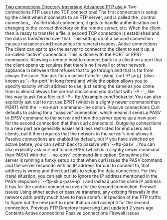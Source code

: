 
<a href="../version.html" class="navButton-94f2579c--pageItemWithChildrenNested-2c5d8183--navButtonClickable-161b88ca">
</a>
<a href="../persist.html" class="navButton-94f2579c--pageItemWithChildrenNested-2c5d8183--navButtonClickable-161b88ca">
</a>
<a href="../returns.html" class="navButton-94f2579c--pageItemWithChildrenNested-2c5d8183--navButtonClickable-161b88ca">
</a>
<a href="twoconnections.html" class="navButton-94f2579c--pageItemWithChildrenNested-2c5d8183--navButtonClickable-161b88ca--navButtonOpened-6a88552e">
<span class="text-4505230f--UIH300-2063425d--textContentFamily-49a318e1--navButtonLabel-14a4968f">Two connections</span>
</a>
<a href="traversedir.html" class="navButton-94f2579c--pageItemWithChildrenNested-2c5d8183--navButtonClickable-161b88ca">
<span class="text-4505230f--UIH300-2063425d--textContentFamily-49a318e1--navButtonLabel-14a4968f">Directory traversing</span>
</a>
<a href="advanced.html" class="navButton-94f2579c--pageItemWithChildrenNested-2c5d8183--navButtonClickable-161b88ca">
<span class="text-4505230f--UIH300-2063425d--textContentFamily-49a318e1--navButtonLabel-14a4968f">Advanced FTP use</span>
</a>
<a href="../scpsftp.html" class="navButton-94f2579c--pageItemWithChildrenNested-2c5d8183--navButtonClickable-161b88ca">
</a>
<a href="../reademail.html" class="navButton-94f2579c--pageItemWithChildrenNested-2c5d8183--navButtonClickable-161b88ca">
</a>
<a href="../smtp.html" class="navButton-94f2579c--pageItemWithChildrenNested-2c5d8183--navButtonClickable-161b88ca">
</a>
<a href="../mqtt.html" class="navButton-94f2579c--pageItemWithChildrenNested-2c5d8183--navButtonClickable-161b88ca">
</a># <span class="text-4505230f--DisplayH900-bfb998fa--textContentFamily-49a318e1">Two connections</span>
<span class="text-4505230f--UIH300-2063425d--textUIFamily-5ebd8e40--text-8ee2c8b2">
</span>
<span class="text-4505230f--UIH300-2063425d--textUIFamily-5ebd8e40--text-8ee2c8b2">
</span>
<span class="text-4505230f--TextH400-3033861f--textContentFamily-49a318e1">
<span data-key="84c30c1c324a42119e786b4231710686">
<span data-offset-key="84c30c1c324a42119e786b4231710686:0">FTP uses two TCP connections! The first connection is setup by the client when it connects to an FTP server, and is called the </span>
<span data-offset-key="84c30c1c324a42119e786b4231710686:1">_control connection_</span>
<span data-offset-key="84c30c1c324a42119e786b4231710686:2">. As the initial connection, it gets to handle authentication and changing to the correct directory on the remote server, etc. When the client then is ready to transfer a file, a second TCP connection is established and the data is transferred over that.</span>
</span>
</span>
<span class="text-4505230f--TextH400-3033861f--textContentFamily-49a318e1">
<span data-key="b8f369fccb23418d8d6a4ecd6d75e7a8">
<span data-offset-key="b8f369fccb23418d8d6a4ecd6d75e7a8:0">This setting up of a second connection causes nuisances and headaches for several reasons.</span>
</span>
</span>
<span class="text-4505230f--HeadingH700-04e1a2a3--textContentFamily-49a318e1">
<span data-key="7cd91bfa971b41c4b57521035612ad9b">
<span data-offset-key="7cd91bfa971b41c4b57521035612ad9b:0">Active connections</span>
</span>
</span>
<span class="text-4505230f--TextH400-3033861f--textContentFamily-49a318e1">
<span data-key="d8b5a681f7ce49249d1465b0030159eb">
<span data-offset-key="d8b5a681f7ce49249d1465b0030159eb:0">The client can opt to ask the server to connect to the client to set it up, a so-called "active" connection. This is done with the PORT or EPRT commands. Allowing a remote host to connect back to a client on a port that the client opens up requires that there's no firewall or other network appliance in between that refuses that to go through and that is far from always the case. You ask for an active transfer using </span>
<span data-offset-key="d8b5a681f7ce49249d1465b0030159eb:1">`curl -P [arg]`</span>
<span data-offset-key="d8b5a681f7ce49249d1465b0030159eb:2"> (also known as </span>
<span data-offset-key="d8b5a681f7ce49249d1465b0030159eb:3">`--ftp-port`</span>
<span data-offset-key="d8b5a681f7ce49249d1465b0030159eb:4"> in long form) and while the option allows you to specify exactly which address to use, just setting the same as you come from is almost always the correct choice and you do that with </span>
<span data-offset-key="d8b5a681f7ce49249d1465b0030159eb:5">`-P -`</span>
<span data-offset-key="d8b5a681f7ce49249d1465b0030159eb:6">, like this way to ask for a file:</span>
</span>
</span>    curl -P - ftp://example.com/foobar.txt<span class="text-4505230f--TextH400-3033861f--textContentFamily-49a318e1">
<span data-key="b5b7bef07b6e4e7ca4a785da4aa20e66">
<span data-offset-key="b5b7bef07b6e4e7ca4a785da4aa20e66:0">You can also explicitly ask curl to not use EPRT (which is a slightly newer command than PORT) with the </span>
<span data-offset-key="b5b7bef07b6e4e7ca4a785da4aa20e66:1">`--no-eprt`</span>
<span data-offset-key="b5b7bef07b6e4e7ca4a785da4aa20e66:2"> command-line option.</span>
</span>
</span>
<span class="text-4505230f--HeadingH700-04e1a2a3--textContentFamily-49a318e1">
<span data-key="a15aebceb16940d2a77b266f2ddb3b7d">
<span data-offset-key="a15aebceb16940d2a77b266f2ddb3b7d:0">Passive connections</span>
</span>
</span>
<span class="text-4505230f--TextH400-3033861f--textContentFamily-49a318e1">
<span data-key="9a2c3c93005945e9a5f3f7576b84186a">
<span data-offset-key="9a2c3c93005945e9a5f3f7576b84186a:0">Curl defaults to asking for a "passive" connection, which means it sends a PASV or EPSV command to the server and then the server opens up a new port for the second connection that then curl connects to. Outgoing connections to a new port are generally easier and less restricted for end users and clients, but it then requires that the network in the server's end allows it.</span>
</span>
</span>
<span class="text-4505230f--TextH400-3033861f--textContentFamily-49a318e1">
<span data-key="d5841cffe71e4bc8a8839976c97e84c9">
<span data-offset-key="d5841cffe71e4bc8a8839976c97e84c9:0">Passive connections are enabled by default, but if you have switched on active before, you can switch back to passive with </span>
<span data-offset-key="d5841cffe71e4bc8a8839976c97e84c9:1">`--ftp-pasv`</span>
<span data-offset-key="d5841cffe71e4bc8a8839976c97e84c9:2">.</span>
</span>
</span>
<span class="text-4505230f--TextH400-3033861f--textContentFamily-49a318e1">
<span data-key="6806fb3071e94b2cbf52612788c5dab2">
<span data-offset-key="6806fb3071e94b2cbf52612788c5dab2:0">You can also explicitly ask curl not to use EPSV (which is a slightly newer command than PASV) with the </span>
<span data-offset-key="6806fb3071e94b2cbf52612788c5dab2:1">`--no-epsv`</span>
<span data-offset-key="6806fb3071e94b2cbf52612788c5dab2:2"> command-line option.</span>
</span>
</span>
<span class="text-4505230f--TextH400-3033861f--textContentFamily-49a318e1">
<span data-key="cfd130af6b7346aaaeb114cc2866586e">
<span data-offset-key="cfd130af6b7346aaaeb114cc2866586e:0">Sometimes the server is running a funky setup so that when curl issues the PASV command and the server responds with an IP address for curl to connect to, that address is wrong and then curl fails to setup the data connection. For this (rare) situation, you can ask curl to ignore the IP address mentioned in the PASV response (</span>
<span data-offset-key="cfd130af6b7346aaaeb114cc2866586e:1">`--ftp-skip-pasv-ip`</span>
<span data-offset-key="cfd130af6b7346aaaeb114cc2866586e:2">) and instead use the same IP address it has for the control connection even for the second connection.</span>
</span>
</span>
<span class="text-4505230f--HeadingH700-04e1a2a3--textContentFamily-49a318e1">
<span data-key="e1aa613e8ce64946b1b3c1cc8dccceb7">
<span data-offset-key="e1aa613e8ce64946b1b3c1cc8dccceb7:0">Firewall issues</span>
</span>
</span>
<span class="text-4505230f--TextH400-3033861f--textContentFamily-49a318e1">
<span data-key="b93860fcc0dd41c9be0ab26171b69915">
<span data-offset-key="b93860fcc0dd41c9be0ab26171b69915:0">Using either active or passive transfers, any existing firewalls in the network path pretty much have to have stateful inspection of the FTP traffic to figure out the new port to open that up and accept it for the second connection.</span>
</span>
</span>
<a href="../ftp.html" class="reset-3c756112--card-6570f064--whiteCard-fff091a4--cardPrevious-56a5e674">
</a>
<span class="text-4505230f--TextH200-a3425406--textContentFamily-49a318e1">Previous</span>
<span class="text-4505230f--UIH400-4e41e82a--textContentFamily-49a318e1">FTP</span>
<a href="traversedir.html" class="reset-3c756112--card-6570f064--whiteCard-fff091a4--cardNext-19241c42">
</a>
<span class="text-4505230f--UIH400-4e41e82a--textContentFamily-49a318e1">Directory traversing</span>
<span class="text-4505230f--TextH200-a3425406--textContentFamily-49a318e1">Last updated 2 years ago</span>
<span class="text-4505230f--InfoH100-1e92e1d1--textContentFamily-49a318e1">Contents</span>
<a href="twoconnections.html#active-connections" class="reset-3c756112--menuItem-aa02f6ec--menuItemLight-757d5235--menuItemInline-173bdf97--pageTocItem-f4427024">
</a>
<span class="text-4505230f--UIH300-2063425d--textContentFamily-49a318e1">
<span class="text-4505230f--UIH200-50ead35f--textContentFamily-49a318e1">Active connections</span>
</span>
<a href="twoconnections.html#passive-connections" class="reset-3c756112--menuItem-aa02f6ec--menuItemLight-757d5235--menuItemInline-173bdf97--pageTocItem-f4427024">
</a>
<span class="text-4505230f--UIH300-2063425d--textContentFamily-49a318e1">
<span class="text-4505230f--UIH200-50ead35f--textContentFamily-49a318e1">Passive connections</span>
</span>
<a href="twoconnections.html#firewall-issues" class="reset-3c756112--menuItem-aa02f6ec--menuItemLight-757d5235--menuItemInline-173bdf97--pageTocItem-f4427024">
</a>
<span class="text-4505230f--UIH300-2063425d--textContentFamily-49a318e1">
<span class="text-4505230f--UIH200-50ead35f--textContentFamily-49a318e1">Firewall issues</span>
</span>

